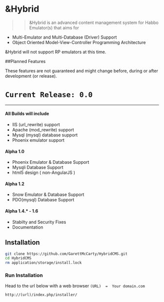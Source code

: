 &amp;Hybrid
=========

>> &amp;Hybrid is an advanced content management system for Habbo Emulator(s) that aims for

  - Multi-Emulator and Multi-Database (Driver) Support 
  - Object Oriented Model-View-Controller Programming Architecture

&amp;Hybrid will not support RP emulators at this time.

##Planned Features

These features are not guaranteed and might change before, during or after development (or release).

# `Current Release: 0.0`
---

#### All Builds will include
 * IIS (url_rewrite) support
 * Apache (mod_rewrite) support
 * Mysql (mysql) database support
 * Phoenix emulator support

#### Alpha 1.0
 * Phoenix Emulator & Database Support
 * Mysqli Database Support 
 * html5 design ( non-AngularJS )

#### Alpha 1.2
 * Snow Emulator & Database Support
 * PDO(mysql) Database Support

#### Alpha 1.4.* - 1.6
 * Stabilty and Security Fixes
 * Documentation


Installation
--------------

```sh
git clone https://github.com/GarettMcCarty/HybridCMS.git
cd HybridCMS
rm application/storage/install.lock
```

### Run Installation

Head to the url below with a web browser `(URL)  =  Your domain.com`

```
http://(url)/index.php/installer/
```
